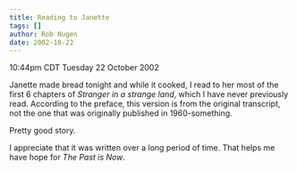 ```yaml
---
title: Reading to Janette
tags: []
author: Rob Nugen
date: 2002-10-22
---
```


<p class=date>10:44pm CDT Tuesday 22 October 2002</p>

<p>Janette made bread tonight and while it cooked, I read to her most
of the first 6 chapters of <em>Stranger in a strange land</em>, which
I have never previously read.  According to the preface, this version
is from the original transcript, not the one that was originally
published in 1960-something.</p>

<p>Pretty good story.</p>

<p>I appreciate that it was written over a long period of time.  That
helps me have hope for <em>The Past is Now</em>.</p>
